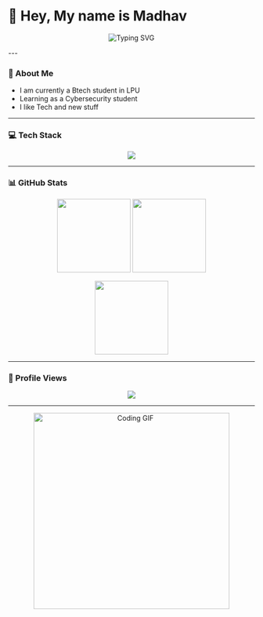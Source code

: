 # 👋 Hey, My name is Madhav  

<p align="center">
  <img src="https://readme-typing-svg.demolab.com?font=Fira+Code&pause=1000&color=6AF7EB&center=true&vCenter=true&width=500&lines=Welcome+to+My+Personal+Repository" alt="Typing SVG" />
</p>
---

### 🚀 About Me
- I am currently a Btech student in LPU
- Learning as a Cybersecurity student
- I like Tech and new stuff

---

### 💻 Tech Stack
<p align="center">
  <img src="https://skillicons.dev/icons?i=python,pytorch,git,github,vscode,linux" />
</p>

---

### 📊 GitHub Stats
<p align="center">
  <img height="150" src="https://github-readme-stats.vercel.app/api?username=Crimson-blue&show_icons=true&theme=radical" />
  <img height="150" src="https://github-readme-streak-stats.herokuapp.com/?user=Crimson-blue&theme=radical" />
</p>

<p align="center">
  <img height="150" src="https://github-readme-stats.vercel.app/api/top-langs/?username=Crimson-blue&layout=compact&theme=radical" />
</p>

---

### 👀 Profile Views
<p align="center">
  <img src="https://komarev.com/ghpvc/?username=Crimson-blue&color=blue&style=flat-square">
</p>

---

<p align="center">
  <img src="[https://media.giphy.com/media/qgQUggAC3Pfv687qPC/giphy.gif](https://media.giphy.com/media/v1.Y2lkPTc5MGI3NjExb2gwa3dnM2E5b2Y3ZmVicTUxaDRhdTZheXFiajh4MGVoZWJraGRheSZlcD12MV9naWZzX3NlYXJjaCZjdD1n/bGgsc5mWoryfgKBx1u/giphy.gif)" width="400" alt="Coding GIF">
</p>
